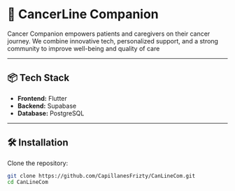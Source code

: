# 🚀 CancerLine Companion

Cancer Companion empowers patients and caregivers on their cancer journey. We combine innovative tech, personalized support, and  a strong community to improve well-being and quality of care

---

## 📦 Tech Stack

- **Frontend:** Flutter
- **Backend:** Supabase
- **Database:** PostgreSQL


---

## 🛠️ Installation

Clone the repository:

```bash
git clone https://github.com/CapillanesFrizty/CanLineCom.git
cd CanLineCom
